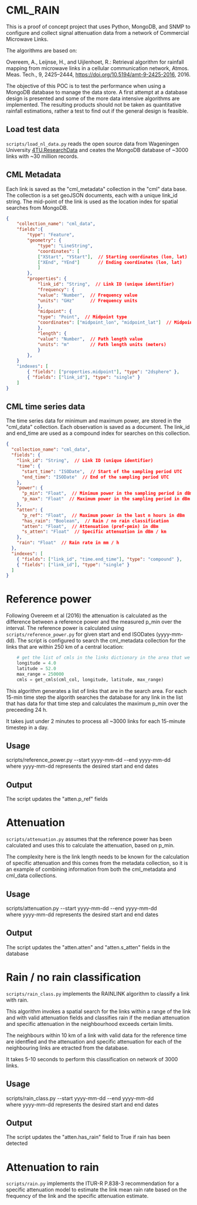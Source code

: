 # CML_RAIN  
This is a proof of concept project that uses Python, MongoDB, and SNMP to configure and collect signal attenuation data from a network of Commercial Microwave Links.   

The algorithms are based on:  

Overeem, A., Leijnse, H., and Uijlenhoet, R.: Retrieval algorithm for rainfall mapping from microwave links in a cellular communication network, Atmos. Meas. Tech., 9, 2425–2444, https://doi.org/10.5194/amt-9-2425-2016, 2016.  


The objective of this POC is to test the performance when using a MongoDB database to manage the data store. A first attempt at a database design is presented and some of the more data intensive algorithms are implemented. The resulting products should not be taken as quantitative rainfall estimations, rather a test to find out if the general design is feasible.  

## Load test data  

`scripts/load_nl_data.py` reads the open source data from Wageningen University [4TU.ResearchData](https://data.4tu.nl/articles/dataset/Commercial_microwave_link_data_for_rainfall_monitoring/12688253) 
and ceates the MongoDB database of ~3000 links with ~30 million records.  

## CML Metadata  

Each link is saved as the "cml_metadata" collection in the "cml" data base.  
The collection is a set geoJSON documents, each with a unique link_id string.  The mid-point of the link is used as the location index for spatial searches from MongoDB.  

 
```json
{
    "collection_name": "cml_data",
    "fields":{   
        "type": "Feature",
        "geometry": {
            "type": "LineString",
            "coordinates": [
            ["XStart", "YStart"],  // Starting coordinates (lon, lat)
            ["XEnd", "YEnd"]       // Ending coordinates (lon, lat)
            ]
        },
        "properties": {
            "link_id": "String",  // Link ID (unique identifier)
            "frequency": {
            "value": "Number",  // Frequency value
            "units": "GHz"      // Frequency units
            },
            "midpoint": {
            "type": "Point",  // Midpoint type
            "coordinates": ["midpoint_lon", "midpoint_lat"]  // Midpoint coordinates
            },
            "length": {
            "value": "Number",  // Path length value
            "units": "m"        // Path length units (meters)
            }
        },
    }        
    "indexes": [
        { "fields": ["properties.midpoint"], "type": "2dsphere" },
        { "fields": ["link_id"], "type": "single" }
    ]  
}

```  

## CML time series data  

The time series data for minimum and maximum power, are stored in the "cml_data" collection. Each observation is saved as a document. The link_id and end_time are used as a compound index for searches on this collection. 

```json
{
  "collection_name": "cml_data",
  "fields": {
    "link_id": "String",  // Link ID (unique identifier)
    "time": {
      "start_time": "ISODate",  // Start of the sampling period UTC
      "end_time": "ISODate"  // End of the sampling period UTC
    },
    "power": {
      "p_min": "Float",  // Minimum power in the sampling period in dBm 
      "p_max": "Float"  // Maximum power in the sampling period in dBm
    },
    "atten": {
      "p_ref": "Float",  // Maximum power in the last n hours in dBm
      "has_rain": "Boolean",  // Rain / no rain classification
      "atten": "Float",  // Attenuation (pref-pmin) in dBm
      "s_atten": "Float"  // Specific attenuation in dBm / km
    },
    "rain": "Float"  // Rain rate in mm / h
  },
  "indexes": [
    { "fields": ["link_id", "time.end_time"], "type": "compound" },
    { "fields": ["link_id"], "type": "single" }
  ]
}
```  

# Reference power  

Following Overeem et al (2016) the attenuation is calculated as the difference between a reference power and the measured p_min over the interval. The reference power is calculated using `scripts/reference_power.py` for given start and end ISODates (yyyy-mm-dd). The script is configured to search the cml_metadata collection for the links that are within 250 km of a central location:  

```python
    # get the list of cmls in the links dictionary in the area that we are working with
    longitude = 4.0
    latitude = 52.0
    max_range = 250000
    cmls = get_cmls(cml_col, longitude, latitude, max_range)

```  

This algorithm generates a list of links that are in the search area. For each 15-min time step the algorith searches the database for any link in the list that has data for that time step and calculates the maximum p_min over the preceeding 24 h.  

It takes just under 2 minutes to process all ~3000 links for each 15-minute timestep in a day.

## Usage  

scripts/reference_power.py --start yyyy-mm-dd --end yyyy-mm-dd  
where yyyy-mm-dd represents the desired start and end dates  

## Output  

The script updates the "atten.p_ref" fields  

# Attenuation  

`scripts/attenuation.py` assumes that the reference power has been calculated and uses this to calculate the attenuation, based on p_min.  

The complexity here is the link length needs to be known for the calculation of specific attenuation and this comes from the metadata collection, so it is an example of combining information from both the cml_metadata and cml_data collections.  

## Usage  

scripts/attenuation.py --start yyyy-mm-dd --end yyyy-mm-dd  
where yyyy-mm-dd represents the desired start and end dates  

## Output  

The script updates the "atten.atten" and "atten.s_atten" fields in the database  

# Rain / no rain classification  

`scripts/rain_class.py` implements the RAINLINK algorithm to classify a link with rain.  

This algorithm invokes a spatial search for the links within a range of the link and with valid attenuation fields and classifies rain if the median attenuation and specific attenuation in the neighbourhood exceeds certain limits.  

The neighbours within 10 km of a link with valid data for the reference time are identfied and the attenuation and specific attenuation for each of the neighbouring links are etracted from the database.

It takes 5-10 seconds to perform this classification on network of 3000 links.  

## Usage  

scripts/rain_class.py --start yyyy-mm-dd --end yyyy-mm-dd  
where yyyy-mm-dd represents the desired start and end dates  

## Output  

The script updates the "atten.has_rain" field to True if rain has been detected  

# Attenuation to rain  

`scripts/rain.py` implements the ITUR-R P.838-3 recommendation for a specific attenuation model to estimate the link mean rain rate based on the frequency of the link and the specific attenuation estimate.

